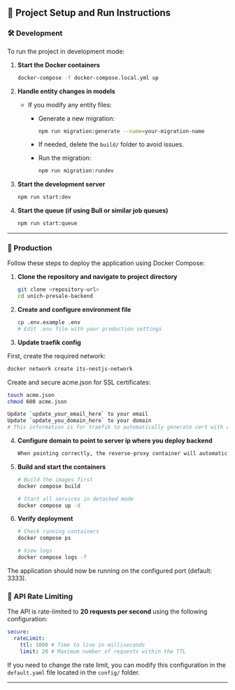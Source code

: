 ## 🚀 Project Setup and Run Instructions

### 🛠 Development

To run the project in development mode:

1. **Start the Docker containers**

   ```bash
   docker-compose -f docker-compose.local.yml up
   ```

2. **Handle entity changes in models**

   - If you modify any entity files:

     - Generate a new migration:

       ```bash
       npm run migration:generate --name=your-migration-name
       ```

     - If needed, delete the `build/` folder to avoid issues.
     - Run the migration:

       ```bash
       npm run migration:rundev
       ```

3. **Start the development server**

   ```bash
   npm run start:dev
   ```

4. **Start the queue (if using Bull or similar job queues)**

   ```bash
   npm run start:queue
   ```

---

### 🚢 Production

Follow these steps to deploy the application using Docker Compose:

1. **Clone the repository and navigate to project directory**

   ```bash
   git clone <repository-url>
   cd unich-presale-backend
   ```

2. **Create and configure environment file**

   ```bash
   cp .env.example .env
   # Edit .env file with your production settings
   ```

3. **Update traefik config**

First, create the required network:

```bash
docker network create its-nestjs-network
```

Create and secure acme.json for SSL certificates:

```bash
touch acme.json
chmod 600 acme.json
```

```bash
Update `update_your_email_here` to your email
Update `update_you_domain_here` to your domain
# This information is for traefik to automatically generate cert with certbot

```

4. **Configure domain to point to server ip where you deploy backend**

   ```bash
   When pointing correctly, the reverse-proxy container will automatically register the certificate with the information you configured above.
   ```

5. **Build and start the containers**

   ```bash
   # Build the images first
   docker compose build

   # Start all services in detached mode
   docker compose up -d
   ```

6. **Verify deployment**

   ```bash
   # Check running containers
   docker compose ps

   # View logs
   docker compose logs -f
   ```

The application should now be running on the configured port (default: 3333).

### 🔐 API Rate Limiting

The API is rate-limited to **20 requests per second** using the following configuration:

```yaml
secure:
  rateLimit:
    ttl: 1000 # Time to live in milliseconds
    limit: 20 # Maximum number of requests within the TTL
```

If you need to change the rate limit, you can modify this configuration in the `default.yaml` file located in the `config/` folder.

---
